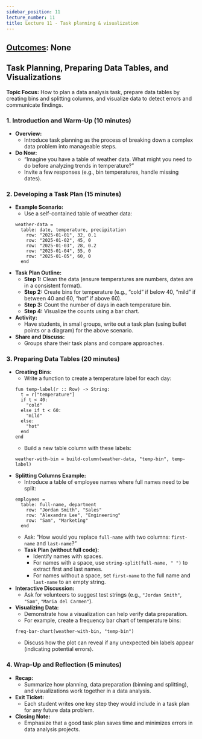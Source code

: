 ```yaml
---
sidebar_position: 11
lecture_number: 11
title: Lecture 11 - Task planning & visualization
---
```


## [Outcomes](@/home/outcomes.md): None

## Task Planning, Preparing Data Tables, and Visualizations

**Topic Focus:** How to plan a data analysis task, prepare data tables by creating bins and splitting columns, and visualize data to detect errors and communicate findings.

### 1. Introduction and Warm-Up (10 minutes)
- **Overview:**  
  - Introduce task planning as the process of breaking down a complex data problem into manageable steps.
- **Do Now:**  
  - “Imagine you have a table of weather data. What might you need to do before analyzing trends in temperature?”  
  - Invite a few responses (e.g., bin temperatures, handle missing dates).

### 2. Developing a Task Plan (15 minutes)
- **Example Scenario:**  
  - Use a self-contained table of weather data:
  ```pyret
  weather-data =
    table: date, temperature, precipitation
      row: "2025-01-01", 32, 0.1
      row: "2025-01-02", 45, 0
      row: "2025-01-03", 28, 0.2
      row: "2025-01-04", 55, 0
      row: "2025-01-05", 60, 0
    end
  ```
- **Task Plan Outline:**  
  - **Step 1:** Clean the data (ensure temperatures are numbers, dates are in a consistent format).
  - **Step 2:** Create bins for temperature (e.g., “cold” if below 40, “mild” if between 40 and 60, “hot” if above 60).
  - **Step 3:** Count the number of days in each temperature bin.
  - **Step 4:** Visualize the counts using a bar chart.
- **Activity:**  
  - Have students, in small groups, write out a task plan (using bullet points or a diagram) for the above scenario.
- **Share and Discuss:**  
  - Groups share their task plans and compare approaches.

### 3. Preparing Data Tables (20 minutes)
- **Creating Bins:**  
  - Write a function to create a temperature label for each day:
  ```pyret
  fun temp-label(r :: Row) -> String:
    t = r["temperature"]
    if t < 40:
      "cold"
    else if t < 60:
      "mild"
    else:
      "hot"
    end
  end
  ```
  - Build a new table column with these labels:
  ```pyret
  weather-with-bin = build-column(weather-data, "temp-bin", temp-label)
  ```
- **Splitting Columns Example:**  
  - Introduce a table of employee names where full names need to be split:
  ```pyret
  employees =
    table: full-name, department
      row: "Jordan Smith", "Sales"
      row: "Alexandra Lee", "Engineering"
      row: "Sam", "Marketing"
    end
  ```
  - Ask: “How would you replace `full-name` with two columns: `first-name` and `last-name`?”  
  - **Task Plan (without full code):**
    - Identify names with spaces.
    - For names with a space, use `string-split(full-name, " ")` to extract first and last names.
    - For names without a space, set `first-name` to the full name and `last-name` to an empty string.
- **Interactive Discussion:**  
  - Ask for volunteers to suggest test strings (e.g., `"Jordan Smith"`, `"Sam"`, `"Maria del Carmen"`).
- **Visualizing Data:**  
  - Demonstrate how a visualization can help verify data preparation.
  - For example, create a frequency bar chart of temperature bins:
  ```pyret
  freq-bar-chart(weather-with-bin, "temp-bin")
  ```
  - Discuss how the plot can reveal if any unexpected bin labels appear (indicating potential errors).

### 4. Wrap-Up and Reflection (5 minutes)
- **Recap:**  
  - Summarize how planning, data preparation (binning and splitting), and visualizations work together in a data analysis.
- **Exit Ticket:**  
  - Each student writes one key step they would include in a task plan for any future data problem.
- **Closing Note:**  
  - Emphasize that a good task plan saves time and minimizes errors in data analysis projects.

